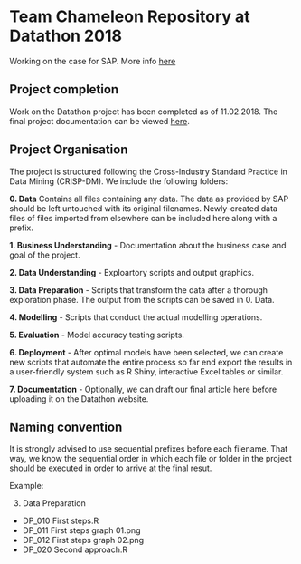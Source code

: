 # Team Chameleon Repository at Datathon 2018
Working on the case for SAP. More info [here](https://www.datasciencesociety.net/datathon/2018/02/04/the-sap-case-analyze-sales/)

## Project completion
Work on the Datathon project has been completed as of 11.02.2018. The final project documentation can be viewed [here](https://github.com/Bugzey/Chameleon-SAP/blob/master/7.%20Documentation/Doc_0200%20PaperDraft.md).

## Project Organisation
The project is structured following the Cross-Industry Standard Practice in Data Mining (CRISP-DM). We include the following folders:

**0. Data** Contains all files containing any data. The data as provided by SAP should be left untouched with its original filenames. Newly-created data files of files imported from elsewhere can be included here along with a prefix.

**1. Business Understanding** - Documentation about the business case and goal of the project.

**2. Data Understanding** - Exploartory scripts and output graphics.

**3. Data Preparation** - Scripts that transform the data after a thorough exploration phase. The output from the scripts can be saved in 0. Data.

**4. Modelling** - Scripts that conduct the actual modelling operations.

**5. Evaluation** - Model accuracy testing scripts.

**6. Deployment** - After optimal models have been selected, we can create new scripts that automate the entire process so far end export the results in a user-friendly system such as R Shiny, interactive Excel tables or similar. 

**7. Documentation** \- Optionally, we can draft our final article here before uploading it on the Datathon website.

## Naming convention
It is strongly advised to use sequential prefixes before each filename. That way, we know the sequential order in which
each file or folder in the project should be executed in order to arrive at the final resut.

Example:

3. Data Preparation

* DP\_010 First steps.R
* DP\_011 First steps graph 01.png
* DP\_012 First steps graph 02.png
* DP\_020 Second approach.R
